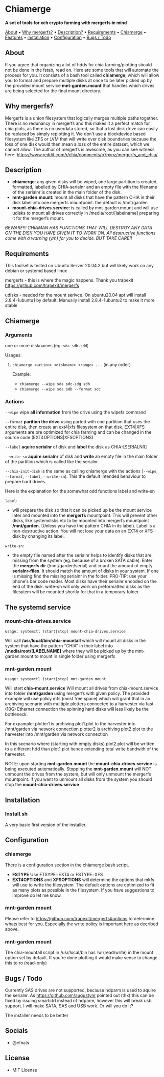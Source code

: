 # Chiamerge

**A set of tools for xch crypto farming with mergerfs in mind**

<p>
    <a href="#About">About</a> •
    <a href="#why-mergerfs">Why mergerfs?</a> •
    <a href="#Description">Description?</a> •
    <a href="#Requirements">Requirements</a> •
    <a href="#Chiamerge">Chiamerge</a> •
    <a href="#Features">Features</a> •
    <a href="#Installation">Installation</a> •
    <a href="#Configuration">Configuration</a> •
    <a href="#bugs-todo">Bugs / Todo</a>


</p>

## About

If you agree that organizing a lot of hdds for chia farming/plotting should not be done in the fstab, read on.
Here are some tools that will automate the process for you. It consists of a bash tool called **chiamerge**, which will allow you to format and prepare multiple disks at once to be later picked up by the provided mount service **mnt-garden.mount** that handles which drives are being selected for the final mount directory.

## Why mergerfs?
Mergerfs is a union filesystem that logically merges multiple paths together. There is no redunancy in mergerfs and this makes it a perfect match for chia plots, as there is no userdata stored, so that a lost disk drive can easily be replaced by simply replotting it. We don't use a blockdevice based filesystem like ZFS or LVM that will write over disk boundaries because the loss of one disk would then mean a loss of the entire dataset, which we cannot allow.
The author of mergerfs is awesome, as you can see witness here: https://www.reddit.com/r/chia/comments/o7pxpz/mergerfs_and_chia/

## Description

-   **chiamerge**: any given disks will be wiped, one large partition is created, formatted, labelled by CHIA-serialnr and an empty file with the filename of the serialnr is created in the main folder of the disk.
-   **mnt-garden.mount**: mount all disks that have the pattern CHIA in their disk label into one mergerfs mountpoint. the default is /mnt/garden
-   **mount-chia-drives.service**: is called by mnt-garden.mount and will use udisks to mount all drives correctly in /media/root/[labelname] preparing it for the mergerfs mount.

_BEWARE!!! CHIAMAN HAS FUNCTIONS THAT WILL DESTROY ANY DATA ON THE DISK YOU HAVE GIVEN IT TO WORK ON. All destructive functions come with a warning (y/n) for you to decide. BUT TAKE CARE!!_

## Requirements

This toolset is tested on Ubuntu Server 20.04.2 but will likely work on any debian or systemd based linux

mergerfs - this is where the magic happens. Thank you trapexit https://github.com/trapexit/mergerfs

udisks - needed for the mount serivce. On ubuntu20.04 apt will install 2.8.4-1ubuntu1 by default. Manually install 2.8.4-1ubuntu2 to make it more stable

## Chiamerge

### Arguments

one or more disknames (eg: `sda sdb-sdd`)

Usages:

1. `chiamerge <action> <diskname> <range> ...` (in any order)

    Example:

    - `chiamerge --wipe sda sdc-sdg sdh`
    - `chiamerge --wipe sda sdb --format sdc`

### Actions

`--wipe` wipe **all information** from the drive using the wipefs command

`--format` **parition the drive** using parted with one partition that uses the entire disk, then create an ext4|xfs filesystem on that disk. EXT4|XFS arguments are pre optimized for chia farming and can be changed in the source code (EXT4OPTIONS|XFSOPTIONS)

`--label` **aquire serialnr** of disk and **label** the disk as CHIA-[SERIALNR]

`--write-sn` **aquire serialnr** of disk and **write** an empty file in the main folder of the partition which is called like the serialnr

`--chia-init-disk` is the same as calling chiamerge with the actions (`--wipe`, `--format`, `--label`, `--write-sn`). This the default intended behaviour to prepare hard drives.


Here is the explanation for the somewhat odd functions label and write-sn

`label`:

-   will prepare the disk so that it can be picked up be the mount service later and mounted into the **mergerfs** mountpoint. This will prevent other disks, like systemdisks etc to be mounted into mergerfs mountpoint **/mnt/garden**. (Unless you have the pattern CHIA in its label). Label is a non-destructive action. You will not lose your data on an EXT4 or XFS disk by changing its label.

`write-sn`:

-   the empty file named after the serialnr helps to identify disks that are missing from the system (eg. because of a broken SATA cable). Enter the **mergerfs dir** (/mnt/garden/serial) and count the amount of empty **serialnr-files**. It should match the amount of disks in your system. If one is missing find the missing serialnr in the folder. PRO-TIP: use your phone's bar code reader. Most disks have their serialnr encoded on the end of the disk. write-sn will only work on preformatted disks as the filesytem will be mounted shortly for that in a temporary folder.

## The systemd service

### mount-chia-drives.service

    usage: systemctl (start|stop) mount-chia-drives.service

Will call **/usr/local/bin/chia-mountall** which will mount all disks in the system that have the pattern "CHIA" in their label into **/media/root/[LABELNAME]** where they will be picked up by the mnt-garden.mount to mount in single folder using mergerfs

### mnt-garden.mount

    usage: systemctl (start|stop) mnt-garden.mount

Will start **chia-mount.service**
Will mount all drives from chia-mount.service into folder **/mnt/garden** using mergerfs with given policy. The provided example will use policy mfs (most free space) which will grant that in an archiving scenario with multiple plotters connected to a harvester via fast (10G) Ethernet connection the spinning hard disks will less likely be the bottleneck.

For expample: plotter1 is archiving plot1.plot to the harvester into /mnt/garden via network connection
plotter2 is archiving plot2.plot to the harvester into /mnt/garden via network connection

In this scenario where (starting with empty disks) plot2.plot will be written to a different hdd than plot1.plot hence extending total write bandwith of the harvester.

NOTE: upon starting **mnt-garden.mount** the **mount-chia-drives.service** is being executed automatically. Stopping the **mnt-garden.mount** will NOT unmount the drives from the system, but will only unmount the mergerfs mountpoint. If you want to unmount all disks from the system you should stop the **mount-chia-drives.service**

## Installation

### Install.sh

A very basic first version of the installer.

## Configuration

### chiamerge

There is a configuration section in the chiamerge bash script.
-   **FSTYPE** Use FTSYPE=EXT4 or FSTYPE=XFS
-   **EXT4OPTIONS** and **XFSOPTIONS** will determine the options that mkfs will use to write the filesystem. The default options are optimized to fit as many plots as possible in the filesystem. If you have suggestions to improve do let me know.

### mnt-garden.mount

Please refer to https://github.com/trapexit/mergerfs#options to determine whats best for you. Especially the write policy is important here as decribed above.


### mnt-garden.mount

The chia-mountall script in /usr/local/bin has rw (read/write) in the mount option set by default. If you're done plotting it would make sense to change this to ro (read-only)

## Bugs / Todo

Currently SAS drives are not supported, because hdparm is used to aquire the serialnr. As https://github.com/augustynr pointed out (thx) this can be fixed by issuing smartctrl instead of hdparm, however this will break usb support. I will make SATA, SAS and USB work. Or will you do it?

The installer needs to be better

## Socials

-   @efnats

## License

-   MIT License
